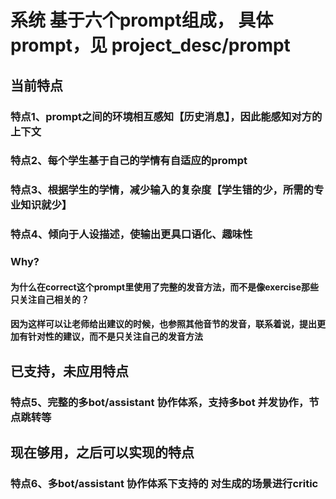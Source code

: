 # 系统 基于六个prompt组成， 具体prompt，见 project_desc/prompt
## 当前特点
### 特点1、prompt之间的环境相互感知【历史消息】，因此能感知对方的上下文
### 特点2、每个学生基于自己的学情有自适应的prompt
### 特点3、根据学生的学情，减少输入的复杂度【学生错的少，所需的专业知识就少】
### 特点4、倾向于人设描述，使输出更具口语化、趣味性

### Why?
#### 为什么在correct这个prompt里使用了完整的发音方法，而不是像exercise那些只关注自己相关的？ 
#### 因为这样可以让老师给出建议的时候，也参照其他音节的发音，联系着说，提出更加有针对性的建议，而不是只关注自己的发音方法

## 已支持，未应用特点
### 特点5、完整的多bot/assistant 协作体系，支持多bot 并发协作，节点跳转等

## 现在够用，之后可以实现的特点
### 特点6、多bot/assistant 协作体系下支持的 对生成的场景进行critic

